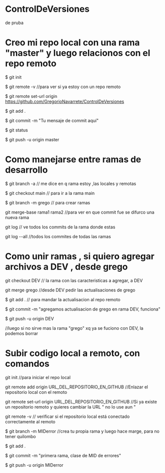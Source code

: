 # ControlDeVersiones
de pruba

#  Creo mi repo local con una rama "master" y luego relacionos con el repo remoto 
$ git init

$ git remote -v             //para ver si ya estoy con un repo remoto

$ git remote set-url origin https://github.com/GregorioNavarrete/ControlDeVersiones

$ git add .

$ git commit -m "Tu mensaje de commit aquí"

$ git status

$ git push -u origin master

# Como manejarse entre ramas de desarrollo 

$ git branch -a    // me dice en q rama estoy ,las locales y remotas

$ git checkout main  // para ir a la rama main 

$  git branch -m grego // para crear ramas 

git merge-base rama1 rama2 //para ver en que commit fue se difurco una nueva rama 

git log  // ve todos los commits de la rama donde estas

git log --all  //todos los commites de todas las ramas 

# Como unir ramas , si quiero agregar archivos a DEV , desde grego

git checkout DEV // la rama con las caracteristicas a agregar, a DEV

git merge grego //desde DEV pedir las actualisaciones de grego

$ git add . // para mandar la actualisacion al repo remoto

$ git commit -m "agregamos actualisacion de grego en rama DEV, funciona"

$ git push -u origin DEV

//luego si no sirve mas la rama "grego" xq ya se fuciono con DEV, la podemos borrar 

# Subir codigo local a remoto, con comandos 

git init  //para iniciar el repo local

git remote add origin URL_DEL_REPOSITORIO_EN_GITHUB   //Enlazar el repositorio local con el remoto

git remote set-url origin URL_DEL_REPOSITORIO_EN_GITHUB   //Si ya existe un repositorio remoto y quieres cambiar la URL   " no lo use aun "

git remote -v    // verificar si el repositorio local está conectado correctamente al remoto

$ git branch -m MIDerror  //crea tu propia rama y luego hace marge, para no tener quilombo

$ git add .

$ git commit -m "primera rama, clase de MID de errores"

$ git push -u origin MIDerror 






